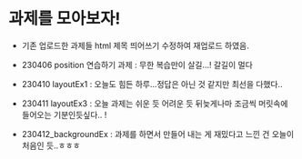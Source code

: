# 과제를 모아보자!

* 기존 업로드한 과제들 html 제목 띄어쓰기 수정하여 재업로드 하였음.

* 230406 position 연습하기 과제 : 무한 복습만이 살길...! 갈길이 멀다

* 230410 layoutEx1 : 오늘도 힘든 하루...정답은 아닌 것 같지만 최선을 다했다..
* 230411 layoutEx3 : 오늘 과제는 쉬운 듯 어려운 듯 뒤늦게나마 조금씩 머릿속에 들어오는 기분인듯싶다.. !
* 230412_backgroundEx : 과제를 하면서 만들어 내는 게 재밌다고 느낀 건 오늘이 처음인 듯..ㅎㅎㅎ
